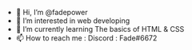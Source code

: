 - 👋 Hi, I’m @fadepower
- 👀 I’m interested in web developing
- 🌱 I’m currently learning The basics of HTML & CSS
- 📫 How to reach me : Discord : Fade#6672

